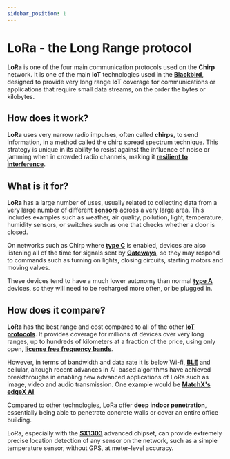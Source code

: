 ```yaml
---
sidebar_position: 1
---
```


# LoRa  - the Long Range protocol

**LoRa** is one of the four main communication protocols used on the **Chirp** network. It is one of the main **IoT** technologies used in the **[Blackbird](docs/Hardware/Blackbird.md)**, designed to provide very long range **IoT** coverage for communications or applications that require small data streams, on the order the bytes or kilobytes.

## How does it work?

**LoRa** uses very narrow radio impulses, often called **chirps**, to send information, in a method called the chirp spread spectrum technique. This strategy is unique in its ability to resist against the influence of noise or jamming when in crowded radio channels, making it **[resilient to interference](docs/IoT-Protocols/LoRa/Dual-band-LoRa.md)**.

## What is it for?

**LoRa** has a large number of uses, usually related to collecting data from a very large number of different **[sensors](docs/IoT-Protocols/LoRa/LoRa-Hardware.md)** across a very large area. This includes examples such as weather, air quality, pollution, light, temperature, humidity sensors, or switches such as one that checks whether a door is closed.

On networks such as Chirp where **[type C](docs/IoT-Protocols/LoRa/LoRa-classes.md)** is enabled, devices are also listening all of the time for signals sent by **[Gateways](docs/IoT-Protocols/LoRa/LoRa-Hardware.md)**, so they may respond to commands such as turning on lights, closing circuits, starting motors and moving valves. 

These devices tend to have a much lower autonomy than normal **[type A](docs/IoT-Protocols/LoRa/LoRa-classes.md)** devices, so they will need to be recharged more often, or be plugged in.

## How does it compare?

**LoRa** has the best range and cost compared to all of the other **[IoT protocols](docs/IoT-Protocols.md)**. It provides coverage for millions of devices over very long ranges, up to hundreds of kilometers at a fraction of the price, using only open, **[license free frequency bands](docs/IoT-Protocols/LoRa/Dual-band-LoRa.md)**.

However, in terms of bandwidth and data rate it is below Wi-fi, **[BLE](docs/IoT-Protocols/BLE/BLE-intro.md)** and cellular, altough recent advances in AI-based algorithms have achieved breakthroughs in enabling new advanced applications of LoRa such as image, video and audio transmission. One example would be **[MatchX's edgeX AI](https://matchx.io/products/edge-x-ai-kit)** 

Compared to other technologies, LoRa offer **deep indoor penetration**, essentially being able to penetrate concrete walls or cover an entire office building.

LoRa, especially with the **[SX1303](docs/Hardware/Semtech-chipsets.md)** advanced chipset, can provide extremely precise location detection of any sensor on the network, such as a simple temperature sensor, without GPS, at meter-level accuracy.



